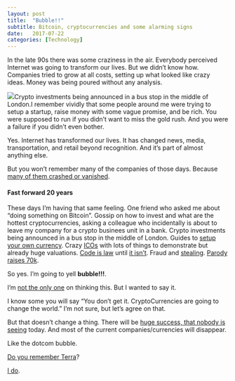 ```yaml
---
layout:	post
title:	"Bubble!!"
subtitle: Bitcoin, cryptocurrencies and some alarming signs
date:	2017-07-22
categories: [Technology]
---
```

In the late 90s there was some craziness in the air. Everybody perceived Internet was going to transform our lives. But we didn’t know how. Companies tried to grow at all costs, setting up what looked like crazy ideas. Money was being poured without any analysis.

![](/img/1*uRn-BXqgHDZe6ZDhDZuW-A.jpeg)Crypto investments being announced in a bus stop in the middle of London.I remember vividly that some people around me were trying to setup a startup, raise money with some vague promise, and be rich. You were supposed to run if you didn’t want to miss the gold rush. And you were a failure if you didn’t even bother.

Yes. Internet has transformed our lives. It has changed news, media, transportation, and retail beyond recognition. And it’s part of almost anything else.

But you won’t remember many of the companies of those days. Because [many of them crashed or vanished](http://uk.businessinsider.com/where-are-the-kings-of-the-1990s-dot-com-bubble-bust-2016-12).

#### Fast forward 20 years

These days I’m having that same feeling. One friend who asked me about “doing something on Bitcoin”. Gossip on how to invest and what are the hottest cryptocurrencies, asking a colleague who incidentally is about to leave my company for a crypto businees unit in a bank. Crypto investments being announced in a bus stop in the middle of London. Guides to [setup your own currency](https://www.ethereum.org/token). Crazy [ICOs](https://medium.com/@ourielohayon/icos-for-dummies-like-me-1e82a8bc27f4) with lots of things to demonstrate but already huge valuations. [Code is law](https://medium.com/@pamelawjd/the-evolution-of-code-as-law-watching-the-dao-take-its-first-steps-dd94aef8de0f) until [it isn’t](http://www.coindesk.com/ethereum-executes-blockchain-hard-fork-return-dao-investor-funds/). Fraud and [stealing](https://medium.freecodecamp.org/a-hacker-stole-31m-of-ether-how-it-happened-and-what-it-means-for-ethereum-9e5dc29e33ce). [Parody raises 70k](https://uetoken.com/).

So yes. I’m going to yell **bubble!!!**.

I’m [not the only one](https://twitter.com/patio11/status/879120318127718400) on thinking this. But I wanted to say it.

I know some you will say “You don’t get it. CryptoCurrencies are going to change the world.” I’m not sure, but let’s agree on that.

But that doesn’t change a thing. There will be [huge success, that nobody is seeing](http://www.minyanville.com/special-features/articles/excite-google-microsoft-yahoo-apple-bankruptcy/4/23/2010/id/27013) today. And most of the current companies/currencies will disappear.

Like the dotcom bubble.

[Do you remember Terra](https://www.wsj.com/articles/SB958498009285477979)?

[I do](http://www.mediamoves.com/2017/07/terra-shuts-u-s-spain-latin-america-spanish-language-portals.html).

